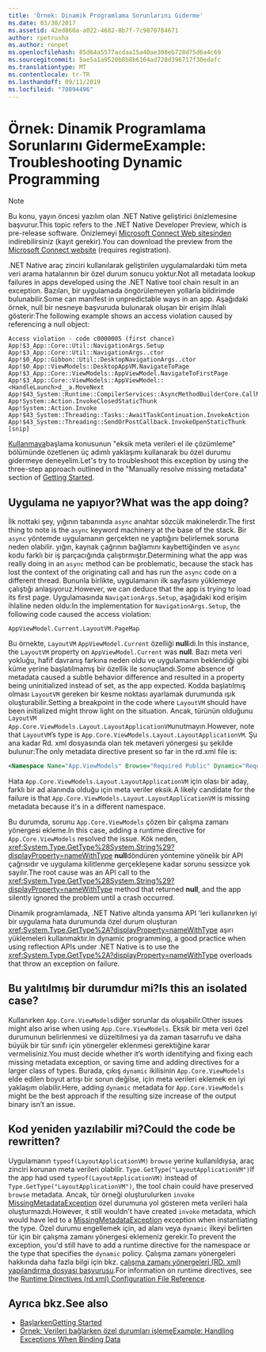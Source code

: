 ```yaml
---
title: 'Örnek: Dinamik Programlama Sorunlarını Giderme'
ms.date: 03/30/2017
ms.assetid: 42ed860a-a022-4682-8b7f-7c9870784671
author: rpetrusha
ms.author: ronpet
ms.openlocfilehash: 85d64a5577acdaa15a40ae308eb728d75d6a4c69
ms.sourcegitcommit: 5ae5a1a9520b8b8b6164ad728d396717f30edafc
ms.translationtype: MT
ms.contentlocale: tr-TR
ms.lasthandoff: 09/11/2019
ms.locfileid: "70894496"
---
```

# <a name="example-troubleshooting-dynamic-programming"></a><span data-ttu-id="81e77-102">Örnek: Dinamik Programlama Sorunlarını Giderme</span><span class="sxs-lookup"><span data-stu-id="81e77-102">Example: Troubleshooting Dynamic Programming</span></span>
> [!NOTE]
> <span data-ttu-id="81e77-103">Bu konu, yayın öncesi yazılım olan .NET Native geliştirici önizlemesine başvurur.</span><span class="sxs-lookup"><span data-stu-id="81e77-103">This topic refers to the .NET Native Developer Preview, which is pre-release software.</span></span> <span data-ttu-id="81e77-104">Önizlemeyi [Microsoft Connect Web sitesinden](https://go.microsoft.com/fwlink/?LinkId=394611) indirebilirsiniz (kayıt gerekir).</span><span class="sxs-lookup"><span data-stu-id="81e77-104">You can download the preview from the [Microsoft Connect website](https://go.microsoft.com/fwlink/?LinkId=394611) (requires registration).</span></span>  
  
 <span data-ttu-id="81e77-105">.NET Native araç zinciri kullanılarak geliştirilen uygulamalardaki tüm meta veri arama hatalarının bir özel durum sonucu yoktur.</span><span class="sxs-lookup"><span data-stu-id="81e77-105">Not all metadata lookup failures in apps developed using the .NET Native tool chain result in an exception.</span></span>  <span data-ttu-id="81e77-106">Bazıları, bir uygulamada öngörülemeyen yollarla bildirimde bulunabilir.</span><span class="sxs-lookup"><span data-stu-id="81e77-106">Some can manifest in unpredictable ways in an app.</span></span>  <span data-ttu-id="81e77-107">Aşağıdaki örnek, null bir nesneye başvuruda bulunarak oluşan bir erişim ihlali gösterir:</span><span class="sxs-lookup"><span data-stu-id="81e77-107">The following example shows an access violation caused by referencing a null object:</span></span>  
  
```output
Access violation - code c0000005 (first chance)  
App!$3_App::Core::Util::NavigationArgs.Setup  
App!$3_App::Core::Util::NavigationArgs..ctor  
App!$0_App::Gibbon::Util::DesktopNavigationArgs..ctor  
App!$0_App::ViewModels::DesktopAppVM.NavigateToPage  
App!$3_App::Core::ViewModels::AppViewModel.NavigateToFirstPage  
App!$3_App::Core::ViewModels::AppViewModel::<HandleLaunch>d__a.MoveNext  
App!$43_System::Runtime::CompilerServices::AsyncMethodBuilderCore.CallMoveNext  
App!System::Action.InvokeClosedStaticThunk  
App!System::Action.Invoke  
App!$43_System::Threading::Tasks::AwaitTaskContinuation.InvokeAction  
App!$43_System::Threading::SendOrPostCallback.InvokeOpenStaticThunk  
[snip]  
```  
  
 <span data-ttu-id="81e77-108">[Kullanmaya](../../../docs/framework/net-native/getting-started-with-net-native.md)başlama konusunun "eksik meta verileri el ile çözümleme" bölümünde özetlenen üç adımlı yaklaşımı kullanarak bu özel durumu gidermeye deneyelim.</span><span class="sxs-lookup"><span data-stu-id="81e77-108">Let's try to troubleshoot this exception by using the three-step approach outlined in the "Manually resolve missing metadata" section of [Getting Started](../../../docs/framework/net-native/getting-started-with-net-native.md).</span></span>  
  
## <a name="what-was-the-app-doing"></a><span data-ttu-id="81e77-109">Uygulama ne yapıyor?</span><span class="sxs-lookup"><span data-stu-id="81e77-109">What was the app doing?</span></span>  
 <span data-ttu-id="81e77-110">İlk nottaki şey, yığının tabanında `async` anahtar sözcük makinelerdir.</span><span class="sxs-lookup"><span data-stu-id="81e77-110">The first thing to note is the `async` keyword machinery at the base of the stack.</span></span>  <span data-ttu-id="81e77-111">Bir `async` yöntemde uygulamanın gerçekten ne yaptığını belirlemek soruna neden olabilir. yığın, kaynak çağrının bağlamını kaybettiğinden ve `async` kodu farklı bir iş parçacığında çalıştırmıştır.</span><span class="sxs-lookup"><span data-stu-id="81e77-111">Determining what the app was really doing in an `async` method can be problematic, because the stack has lost the context of the originating call and has run the `async` code on a different thread.</span></span> <span data-ttu-id="81e77-112">Bununla birlikte, uygulamanın ilk sayfasını yüklemeye çalıştığı anlaşıyoruz.</span><span class="sxs-lookup"><span data-stu-id="81e77-112">However, we can deduce that the app is trying to load its first page.</span></span>  <span data-ttu-id="81e77-113">Uygulamasında `NavigationArgs.Setup`, aşağıdaki kod erişim ihlaline neden oldu:</span><span class="sxs-lookup"><span data-stu-id="81e77-113">In the implementation for `NavigationArgs.Setup`, the following code caused the access violation:</span></span>  
  
`AppViewModel.Current.LayoutVM.PageMap`  
  
 <span data-ttu-id="81e77-114">Bu örnekte, `LayoutVM` `AppViewModel.Current` özelliği **null**idi.</span><span class="sxs-lookup"><span data-stu-id="81e77-114">In this instance, the `LayoutVM` property on `AppViewModel.Current` was **null**.</span></span>  <span data-ttu-id="81e77-115">Bazı meta veri yokluğu, hafif davranış farkına neden oldu ve uygulamanın beklendiği gibi küme yerine başlatılmamış bir özellik ile sonuçlandı.</span><span class="sxs-lookup"><span data-stu-id="81e77-115">Some absence of metadata caused a subtle behavior difference and resulted in a property being uninitialized instead of set, as the app expected.</span></span>  <span data-ttu-id="81e77-116">Kodda başlatılmış olması `LayoutVM` gereken bir kesme noktası ayarlamak durumunda ışık oluşturabilir.</span><span class="sxs-lookup"><span data-stu-id="81e77-116">Setting a breakpoint in the code where `LayoutVM` should have been initialized might throw light on the situation.</span></span>  <span data-ttu-id="81e77-117">Ancak, türünün olduğunu `LayoutVM` `App.Core.ViewModels.Layout.LayoutApplicationVM`unutmayın.</span><span class="sxs-lookup"><span data-stu-id="81e77-117">However, note that `LayoutVM`’s type is `App.Core.ViewModels.Layout.LayoutApplicationVM`.</span></span>  <span data-ttu-id="81e77-118">Şu ana kadar Rd. xml dosyasında olan tek metaveri yönergesi şu şekilde bulunur:</span><span class="sxs-lookup"><span data-stu-id="81e77-118">The only metadata directive present so far in the rd.xml file is:</span></span>  
  
```xml  
<Namespace Name="App.ViewModels" Browse="Required Public" Dynamic="Required Public" />  
```  
  
 <span data-ttu-id="81e77-119">Hata `App.Core.ViewModels.Layout.LayoutApplicationVM` için olası bir aday, farklı bir ad alanında olduğu için meta veriler eksik.</span><span class="sxs-lookup"><span data-stu-id="81e77-119">A likely candidate for the failure is that `App.Core.ViewModels.Layout.LayoutApplicationVM` is missing metadata because it's in a different namespace.</span></span>  
  
 <span data-ttu-id="81e77-120">Bu durumda, sorunu `App.Core.ViewModels` çözen bir çalışma zamanı yönergesi ekleme.</span><span class="sxs-lookup"><span data-stu-id="81e77-120">In this case, adding a runtime directive for `App.Core.ViewModels` resolved the issue.</span></span> <span data-ttu-id="81e77-121">Kök neden, <xref:System.Type.GetType%28System.String%29?displayProperty=nameWithType> **null**döndüren yöntemine yönelik bir API çağrısıdır ve uygulama kilitlenme gerçekleşene kadar sorunu sessizce yok sayılır.</span><span class="sxs-lookup"><span data-stu-id="81e77-121">The root cause was an API call to the <xref:System.Type.GetType%28System.String%29?displayProperty=nameWithType> method that returned **null**, and the app silently ignored the problem until a crash occurred.</span></span>  
  
 <span data-ttu-id="81e77-122">Dinamik programlamada, .NET Native altında yansıma API 'leri kullanırken iyi bir uygulama hata durumunda özel durum oluşturan <xref:System.Type.GetType%2A?displayProperty=nameWithType> aşırı yüklemeleri kullanmaktır.</span><span class="sxs-lookup"><span data-stu-id="81e77-122">In dynamic programming, a good practice when using reflection APIs under .NET Native is to use the <xref:System.Type.GetType%2A?displayProperty=nameWithType> overloads that throw an exception on failure.</span></span>  
  
## <a name="is-this-an-isolated-case"></a><span data-ttu-id="81e77-123">Bu yalıtılmış bir durumdur mi?</span><span class="sxs-lookup"><span data-stu-id="81e77-123">Is this an isolated case?</span></span>  
 <span data-ttu-id="81e77-124">Kullanırken `App.Core.ViewModels`diğer sorunlar da oluşabilir.</span><span class="sxs-lookup"><span data-stu-id="81e77-124">Other issues might also arise when using `App.Core.ViewModels`.</span></span>  <span data-ttu-id="81e77-125">Eksik bir meta veri özel durumunun belirlenmesi ve düzeltilmesi ya da zaman tasarrufu ve daha büyük bir tür sınıfı için yönergeler eklenmesi gerektiğine karar vermelisiniz.</span><span class="sxs-lookup"><span data-stu-id="81e77-125">You must decide whether it’s worth identifying and fixing each missing metadata exception, or saving time and adding directives for a larger class of types.</span></span>  <span data-ttu-id="81e77-126">Burada, çıkış `dynamic` ikilisinin `App.Core.ViewModels` elde edilen boyut artışı bir sorun değilse, için meta verileri eklemek en iyi yaklaşım olabilir.</span><span class="sxs-lookup"><span data-stu-id="81e77-126">Here, adding `dynamic` metadata for `App.Core.ViewModels` might be the best approach if the resulting size increase of the output binary isn’t an issue.</span></span>  
  
## <a name="could-the-code-be-rewritten"></a><span data-ttu-id="81e77-127">Kod yeniden yazılabilir mi?</span><span class="sxs-lookup"><span data-stu-id="81e77-127">Could the code be rewritten?</span></span>  
 <span data-ttu-id="81e77-128">Uygulamanın `typeof(LayoutApplicationVM)` `browse` yerine kullanıldıysa, araç zinciri korunan meta verileri olabilir. `Type.GetType("LayoutApplicationVM")`</span><span class="sxs-lookup"><span data-stu-id="81e77-128">If the app had used `typeof(LayoutApplicationVM)` instead of `Type.GetType("LayoutApplicationVM")`, the tool chain could have preserved `browse` metadata.</span></span>  <span data-ttu-id="81e77-129">Ancak, tür örneği oluşturulurken `invoke` [MissingMetadataException](../../../docs/framework/net-native/missingmetadataexception-class-net-native.md) özel durumuna yol gösteren meta verileri hala oluşturmazdı.</span><span class="sxs-lookup"><span data-stu-id="81e77-129">However, it still wouldn't have created `invoke` metadata, which would have led to a [MissingMetadataException](../../../docs/framework/net-native/missingmetadataexception-class-net-native.md) exception when instantiating the type.</span></span> <span data-ttu-id="81e77-130">Özel durumu engellemek için, ad alanı veya `dynamic` ilkeyi belirten tür için bir çalışma zamanı yönergesi eklemeniz gerekir.</span><span class="sxs-lookup"><span data-stu-id="81e77-130">To prevent the exception, you'd still have to add a runtime directive for the namespace or the type that specifies the `dynamic` policy.</span></span> <span data-ttu-id="81e77-131">Çalışma zamanı yönergeleri hakkında daha fazla bilgi için bkz. [çalışma zamanı yönergeleri (RD. xml) yapılandırma dosyası başvurusu](../../../docs/framework/net-native/runtime-directives-rd-xml-configuration-file-reference.md).</span><span class="sxs-lookup"><span data-stu-id="81e77-131">For information on runtime directives, see the [Runtime Directives (rd.xml) Configuration File Reference](../../../docs/framework/net-native/runtime-directives-rd-xml-configuration-file-reference.md).</span></span>  
  
## <a name="see-also"></a><span data-ttu-id="81e77-132">Ayrıca bkz.</span><span class="sxs-lookup"><span data-stu-id="81e77-132">See also</span></span>

- [<span data-ttu-id="81e77-133">Başlarken</span><span class="sxs-lookup"><span data-stu-id="81e77-133">Getting Started</span></span>](../../../docs/framework/net-native/getting-started-with-net-native.md)
- [<span data-ttu-id="81e77-134">Örnek: Verileri bağlarken özel durumları işleme</span><span class="sxs-lookup"><span data-stu-id="81e77-134">Example: Handling Exceptions When Binding Data</span></span>](../../../docs/framework/net-native/example-handling-exceptions-when-binding-data.md)
